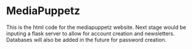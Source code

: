 # MediaPuppetz
This is the html code for the mediapuppetz website. Next stage would be inputing a flask server to allow for account creation and newsletters. Databases will also be added in the future for password creation.

